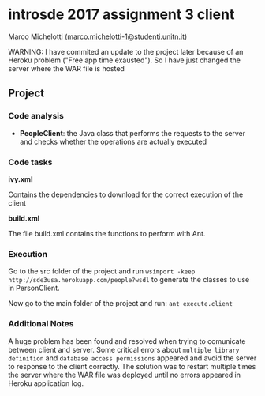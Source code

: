 # introsde 2017 assignment 3 client
Marco Michelotti (marco.michelotti-1@studenti.unitn.it) 

WARNING: I have commited an update to the project later because of an Heroku problem ("Free app time exausted"). So I have just changed the server where the WAR file is hosted

## Project

### Code analysis

- **PeopleClient**: the Java class that performs the requests to the server and checks whether the operations are actually executed


### Code tasks

**ivy.xml**

Contains the dependencies to download for the correct execution of the client

**build.xml**

The file build.xml contains the functions to perform with Ant.
	
### Execution

Go to the src folder of the project and run ```wsimport -keep http://sde3usa.herokuapp.com/people?wsdl``` to generate the classes to use in PersonClient.

Now go to the main folder of the project and run: ```ant execute.client```  

### Additional Notes
A huge problem has been found and resolved when trying to comunicate between client and server. Some critical errors about ```multiple library definition``` and ```database access permissions```
appeared and avoid the server to response to the client correctly.
The solution was to restart multiple times the server where the WAR file was deployed until no errors appeared in Heroku application log.
